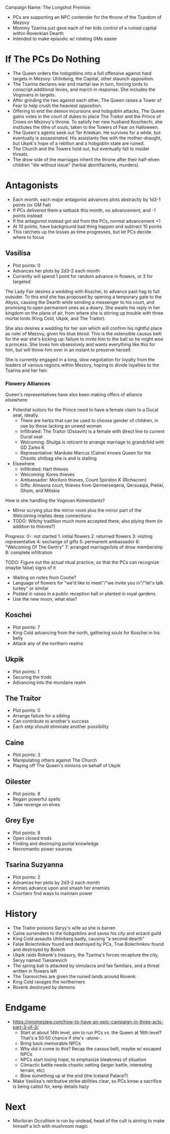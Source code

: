 Campaign Name: The Longshot
Premise:
- PCs are supporting an NPC contender for the throne of the Tzardom of Mezovy
- Mommy Tzarina just gave each of her kids control of a ruined capital within Rovenkian Dearth
- Intended to make episodic w/ rotating GMs easier

# If The PCs Do Nothing
- The Queen orders the hobgoblins into a full offensive against hard targets in Mezovy: Uhlinberg, the Capital, other staunch opposition.
- The Tzarina declares war and martial law in turn, forcing lords to conscript additional levies, and march in response. She includes the Vogovans in targets.
- After grinding the two against each other, The Queen raises a Tower of Fear to help crush the heaviest opposition.
- Offering to end the demon incursions and hobgoblin attacks, The Queen gains votes in the court of dukes to place The Traitor and the Prince of Crows on Mezovy's throne. To satisfy her new husband Koschechi, she institutes the tithe of souls, taken to the Towers of Fear on Halloween.
- The Queen's agents seek out Ter Kreekan. He survives for a while, but eventually is assassinated. His assistants flee with the mother-draught, but Ukpik's hope of a rebllion and a hobgoblin state are ruined.
- The Church and the Towers hold out, but eventually fall to insider threats.
- The drow side of the marriages inherit the throne after their half-elven children "die without issue" (herbal abortifacients, murders).

# Antagonists
- Each month, each major antagonist advances plots abstractly by 1d3-1 points (or GM fiat)
- If PCs delivered them a setback this month, no advancement, and -1 points instead
- If the antagonist instead got aid from the PCs, normal advancement +1
- At 10 points, have background bad thing happen and subtract 10 points
- This ratchets up the losses as time progresses, but let PCs decide where to focus

## Vasilisa
- Plot points: 0
- Advances her plots by 2d3-2 each month
- Currently will spend 1 point for random advance in flowers, or 3 for targeted

The Lady Fair desires a wedding with Koschei, to advance past hag to full outsider. To this end she has proposed by opening a temporary gate to the Abyss, causing the Dearth while sending a messenger to his court, and promising to open permanent ones as a dowry. She awaits his reply in her kingdom on the plane of air, from where she is stirring up trouble with three mortal lords (King Cold, Ukpik, and The Traitor).

She also desires a wedding for her son which will confirm his rightful place as ruler of Mezovy, given his blue blood. This is the ostensible causus belli for the war she's kicking up: failure to invite him to the ball so he might woo a princess. She loves him obsessively and wants everything like this for him, but will throw him over in an instant to preserve herself.

She is currently engaged in a long, slow negotiation for loyalty from the leaders of various regions within Mezovy, hoping to divide loyalties to the Tsarina and her heir.

### Flowery Alliances
Queen's representatives have also been making offers of alliance elsewhere:
- Potential suitors for the Prince need to have a female claim to a Ducal seat, ideally.
  - There are herbs that can be used to choose gender of children, in use by those lacking an unwed woman
  - Infiltrated: The Traitor (Ossavin) is a female with direct line to current Ducal seat
  - Welcoming: Shulga is reticent to arrange marriage to grandchild with GD Zarko K
  - Representative: Marduke Marcus (Caine) knows Queen for the Chaotic shitbag she is and is stalling
- Elsewhere
  - Infiltrated: Hart thieves
  - Welcoming: Kores thieves
  - Ambassador: Moriloro thieves, Count Spiridon K (Richacren)
  - Gifts: Almasna court, thieves from Qermerseqeria, Qersuaqia, Piekki, Ghom, and Mtiskia

How is she handling the Vogovan Komendants?
- Mirror scrying plus the mirror room plus the mirror part of the Welcoming implies deep connections
- TODO: Witchy tradition much more accepted there, also plying them (in addition to thieves?)

Progress:
  0-: not started
  1: initial flowers
  2: returned flowers
  3: visiting representative
  4: exchange of gifts
  5: permanent ambassador
  6: "Welcoming Of The Gentry"
  7: arranged marriage/lots of drow membership
  8: complete infiltration

TODO: Figure out the actual ritual practice, so that the PCs can recognize (maybe false) signs of it
- Waiting on notes from Cootie?
- Language of flowers for "we'd like to meet"/"we invite you in"/"let's talk turkey" or similar
- Posted in vases in a public reception hall or planted in royal gardens
- Use the new moon, what else?


## Koschei
- Plot points: 7
- King Cold advancing from the north, gathering souls for Koschei in his belly
- Attack any of the northern realms

## Ukpik
- Plot points: 1
- Securing the trods
- Advancing into the mundane realm

## The Traitor
- Plot points: 0
- Arrange failure for a sibling
- Can contribute to another's success
- Each step should eliminate another possibility

## Caine
- Plot points: 3
- Manipulating others against The Church
- Playing off The Queen's minions on behalf of Ukpik

## Oilester
- Plot points: 8
- Regain powerful spells
- Take revenge on elves

## Grey Eye
- Plot points: 8
- Open closed trods
- Finding and destroying portal knowledge
- Necromantic power sources

## Tsarina Suzyanna
- Plot points: 2
- Advances her plots by 2d3-2 each month
- Armies advance upon and smash her enemies
- Courtiers find ways to maintain power


# History
- The Traitor poisons Seryy's wife so she is barren
- Caine surrenders to the hobgoblins and saves his city and wizard guild
- King Cold assaults Uhlinberg badly, causing "a second dearth"
- False Bolechnikov found and destroyed by PCs, True Bolechnikov found and destroyed by Bolech
- Ukpik raids Rokenk's treasury, the Tzarina's forces recapture the city, Seryy named Tsesarevich
- The spring ball is attacked by simulacra and fae familiars, and a threat written in flowers left
- The Tsareviches are given the ruined lands around Rovenk
- King Cold ravages the northerners
- Rovenk destroyed by demons


# Endgame
- https://gnomestew.com/how-to-have-an-epic-campaign-in-three-acts-part-3-of-3/
  - Start at about 14th level, aim to run PCs vs. the Queen at 16th level? That's a 50:50 chance if she's -alone-.
  - Bring back memorable NPCs
  - Why did it come to this? Recap the cassus belli, maybe w/ escaped NPCs
  - NPCs start losing hope, to emphasize bleakness of situation
  - Climactic battle needs chaotic setting (larger battle, interesting terrain, etc)
  - Blow something up at the end (the Iceland Palace?)
- Make Vasilisa's retributive strike abilities clear, so PCs know a sacrifice is being called for, keep details hazy
 
# Next
- Moriloran Occultism is run by undead, head of the cult is aiming to make himself a lich with mushroom magic
